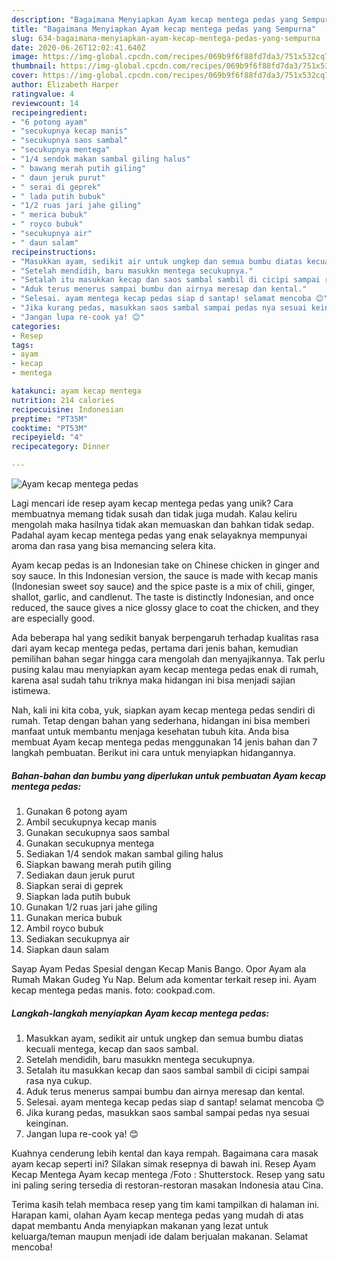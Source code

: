 ```yaml
---
description: "Bagaimana Menyiapkan Ayam kecap mentega pedas yang Sempurna"
title: "Bagaimana Menyiapkan Ayam kecap mentega pedas yang Sempurna"
slug: 634-bagaimana-menyiapkan-ayam-kecap-mentega-pedas-yang-sempurna
date: 2020-06-26T12:02:41.640Z
image: https://img-global.cpcdn.com/recipes/069b9f6f88fd7da3/751x532cq70/ayam-kecap-mentega-pedas-foto-resep-utama.jpg
thumbnail: https://img-global.cpcdn.com/recipes/069b9f6f88fd7da3/751x532cq70/ayam-kecap-mentega-pedas-foto-resep-utama.jpg
cover: https://img-global.cpcdn.com/recipes/069b9f6f88fd7da3/751x532cq70/ayam-kecap-mentega-pedas-foto-resep-utama.jpg
author: Elizabeth Harper
ratingvalue: 4
reviewcount: 14
recipeingredient:
- "6 potong ayam"
- "secukupnya kecap manis"
- "secukupnya saos sambal"
- "secukupnya mentega"
- "1/4 sendok makan sambal giling halus"
- " bawang merah putih giling"
- " daun jeruk purut"
- " serai di geprek"
- " lada putih bubuk"
- "1/2 ruas jari jahe giling"
- " merica bubuk"
- " royco bubuk"
- "secukupnya air"
- " daun salam"
recipeinstructions:
- "Masukkan ayam, sedikit air untuk ungkep dan semua bumbu diatas kecuali mentega, kecap dan saos sambal."
- "Setelah mendidih, baru masukkn mentega secukupnya."
- "Setalah itu masukkan kecap dan saos sambal sambil di cicipi sampai rasa nya cukup."
- "Aduk terus menerus sampai bumbu dan airnya meresap dan kental."
- "Selesai. ayam mentega kecap pedas siap d santap! selamat mencoba 😊"
- "Jika kurang pedas, masukkan saos sambal sampai pedas nya sesuai keinginan."
- "Jangan lupa re-cook ya! 😊"
categories:
- Resep
tags:
- ayam
- kecap
- mentega

katakunci: ayam kecap mentega 
nutrition: 214 calories
recipecuisine: Indonesian
preptime: "PT35M"
cooktime: "PT53M"
recipeyield: "4"
recipecategory: Dinner

---
```



![Ayam kecap mentega pedas](https://img-global.cpcdn.com/recipes/069b9f6f88fd7da3/751x532cq70/ayam-kecap-mentega-pedas-foto-resep-utama.jpg)

Lagi mencari ide resep ayam kecap mentega pedas yang unik? Cara membuatnya memang tidak susah dan tidak juga mudah. Kalau keliru mengolah maka hasilnya tidak akan memuaskan dan bahkan tidak sedap. Padahal ayam kecap mentega pedas yang enak selayaknya mempunyai aroma dan rasa yang bisa memancing selera kita.

Ayam kecap pedas is an Indonesian take on Chinese chicken in ginger and soy sauce. In this Indonesian version, the sauce is made with kecap manis (Indonesian sweet soy sauce) and the spice paste is a mix of chili, ginger, shallot, garlic, and candlenut. The taste is distinctly Indonesian, and once reduced, the sauce gives a nice glossy glace to coat the chicken, and they are especially good.

Ada beberapa hal yang sedikit banyak berpengaruh terhadap kualitas rasa dari ayam kecap mentega pedas, pertama dari jenis bahan, kemudian pemilihan bahan segar hingga cara mengolah dan menyajikannya. Tak perlu pusing kalau mau menyiapkan ayam kecap mentega pedas enak di rumah, karena asal sudah tahu triknya maka hidangan ini bisa menjadi sajian istimewa.


Nah, kali ini kita coba, yuk, siapkan ayam kecap mentega pedas sendiri di rumah. Tetap dengan bahan yang sederhana, hidangan ini bisa memberi manfaat untuk membantu menjaga kesehatan tubuh kita. Anda bisa membuat Ayam kecap mentega pedas menggunakan 14 jenis bahan dan 7 langkah pembuatan. Berikut ini cara untuk menyiapkan hidangannya.

<!--inarticleads1-->

##### Bahan-bahan dan bumbu yang diperlukan untuk pembuatan Ayam kecap mentega pedas:

1. Gunakan 6 potong ayam
1. Ambil secukupnya kecap manis
1. Gunakan secukupnya saos sambal
1. Gunakan secukupnya mentega
1. Sediakan 1/4 sendok makan sambal giling halus
1. Siapkan  bawang merah putih giling
1. Sediakan  daun jeruk purut
1. Siapkan  serai di geprek
1. Siapkan  lada putih bubuk
1. Gunakan 1/2 ruas jari jahe giling
1. Gunakan  merica bubuk
1. Ambil  royco bubuk
1. Sediakan secukupnya air
1. Siapkan  daun salam


Sayap Ayam Pedas Spesial dengan Kecap Manis Bango. Opor Ayam ala Rumah Makan Gudeg Yu Nap. Belum ada komentar terkait resep ini. Ayam kecap mentega pedas manis. foto: cookpad.com. 

<!--inarticleads2-->

##### Langkah-langkah menyiapkan Ayam kecap mentega pedas:

1. Masukkan ayam, sedikit air untuk ungkep dan semua bumbu diatas kecuali mentega, kecap dan saos sambal.
1. Setelah mendidih, baru masukkn mentega secukupnya.
1. Setalah itu masukkan kecap dan saos sambal sambil di cicipi sampai rasa nya cukup.
1. Aduk terus menerus sampai bumbu dan airnya meresap dan kental.
1. Selesai. ayam mentega kecap pedas siap d santap! selamat mencoba 😊
1. Jika kurang pedas, masukkan saos sambal sampai pedas nya sesuai keinginan.
1. Jangan lupa re-cook ya! 😊


Kuahnya cenderung lebih kental dan kaya rempah. Bagaimana cara masak ayam kecap seperti ini? Silakan simak resepnya di bawah ini. Resep Ayam Kecap Mentega Ayam kecap mentega /Foto : Shutterstock. Resep yang satu ini paling sering tersedia di restoran-restoran masakan Indonesia atau Cina. 

Terima kasih telah membaca resep yang tim kami tampilkan di halaman ini. Harapan kami, olahan Ayam kecap mentega pedas yang mudah di atas dapat membantu Anda menyiapkan makanan yang lezat untuk keluarga/teman maupun menjadi ide dalam berjualan makanan. Selamat mencoba!
